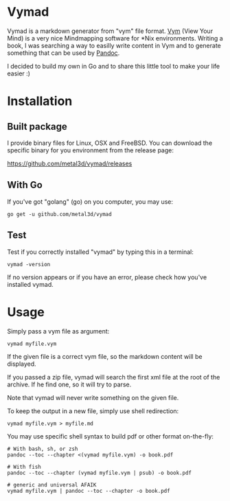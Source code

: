 # Vymad

Vymad is a markdown generator from "vym" file format. [Vym](http://www.insilmaril.de/vym/) (View Your Mind) is a very nice Mindmapping software for \*Nix environments. Writing a book, I was searching a way to easilly write content in Vym and to generate something that can be used by [Pandoc](http://pandoc.org/).

I decided to build my own in Go and to share this little tool to make your life easier :)

# Installation

## Built package

I provide binary files for Linux, OSX and FreeBSD. You can download the specific binary for you environment from the release page:

https://github.com/metal3d/vymad/releases

## With Go

If you've got "golang" (go) on you computer, you may use:

```
go get -u github.com/metal3d/vymad
```

## Test

Test if you correctly installed "vymad" by typing this in a terminal:

```
vymad -version
```

If no version appears or if you have an error, please check how you've installed vymad.

# Usage

Simply pass a vym file as argument:

```
vymad myfile.vym
```

If the given file is a correct vym file, so the markdown content will be displayed.

If you passed a zip file, vymad will search the first xml file at the root of the archive. If he find one, so it will try to parse.

Note that vymad will never write something on the given file.

To keep the output in a new file, simply use shell redirection:

```
vymad myfile.vym > myfile.md
```

You may use specific shell syntax to build pdf or other format on-the-fly:

```
# With bash, sh, or zsh
pandoc --toc --chapter <(vymad myfile.vym) -o book.pdf

# With fish
pandoc --toc --chapter (vymad myfile.vym | psub) -o book.pdf

# generic and universal AFAIK
vymad myfile.vym | pandoc --toc --chapter -o book.pdf

```


